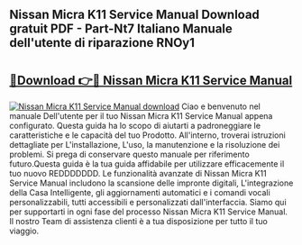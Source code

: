 ## Nissan Micra K11 Service Manual Download gratuit PDF - Part-Nt7 Italiano Manuale dell'utente di riparazione RNOy1

# <h2><a href="http://dfgvpr3.blite.top/?on=Nissan+Micra+K11+Service+Manual">🔗Download 👉🔴 Nissan Micra K11 Service Manual</a></h2>

[![Nissan Micra K11 Service Manual download](https://i.imgur.com/lujVjoI.png)](http://dfgvpr3.blite.top/?on=Nissan+Micra+K11+Service+Manual)
Ciao e benvenuto nel manuale Dell'utente per il tuo Nissan Micra K11 Service Manual appena configurato. Questa guida ha lo scopo di aiutarti a padroneggiare le caratteristiche e le capacità del tuo Prodotto. All'interno, troverai istruzioni dettagliate per L'installazione, L'uso, la manutenzione e la risoluzione dei problemi. Si prega di conservare questo manuale per riferimento futuro.Questa guida è la tua guida affidabile per utilizzare efficacemente il tuo nuovo REDDDDDDD. Le funzionalità avanzate di Nissan Micra K11 Service Manual includono la scansione delle impronte digitali, L'integrazione della Casa Intelligente, gli aggiornamenti automatici e i comandi vocali personalizzabili, tutti accessibili e personalizzati dall'interfaccia. Siamo qui per supportarti in ogni fase del processo Nissan Micra K11 Service Manual. Il nostro Team di assistenza clienti è a tua disposizione per tutto il tuo viaggio.
